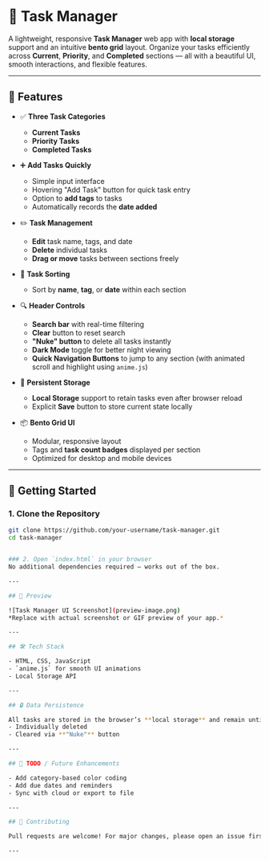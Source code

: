 # 📝 Task Manager

A lightweight, responsive **Task Manager** web app with **local storage** support and an intuitive **bento grid** layout. Organize your tasks efficiently across **Current**, **Priority**, and **Completed** sections — all with a beautiful UI, smooth interactions, and flexible features.

---

## 🔧 Features

- ✅ **Three Task Categories**  
  - **Current Tasks**
  - **Priority Tasks**
  - **Completed Tasks**

- ➕ **Add Tasks Quickly**
  - Simple input interface
  - Hovering "Add Task" button for quick task entry
  - Option to **add tags** to tasks
  - Automatically records the **date added**

- ✏️ **Task Management**
  - **Edit** task name, tags, and date
  - **Delete** individual tasks
  - **Drag or move** tasks between sections freely

- 🔁 **Task Sorting**
  - Sort by **name**, **tag**, or **date** within each section

- 🔍 **Header Controls**
  - **Search bar** with real-time filtering
  - **Clear** button to reset search
  - **"Nuke" button** to delete all tasks instantly
  - **Dark Mode** toggle for better night viewing
  - **Quick Navigation Buttons** to jump to any section (with animated scroll and highlight using `anime.js`)

- 💾 **Persistent Storage**
  - **Local Storage** support to retain tasks even after browser reload
  - Explicit **Save** button to store current state locally

- 📦 **Bento Grid UI**
  - Modular, responsive layout
  - Tags and **task count badges** displayed per section
  - Optimized for desktop and mobile devices

---

## 🚀 Getting Started

### 1. Clone the Repository
```bash
git clone https://github.com/your-username/task-manager.git
cd task-manager


### 2. Open `index.html` in your browser  
No additional dependencies required – works out of the box.

---

## 📸 Preview

![Task Manager UI Screenshot](preview-image.png)  
*Replace with actual screenshot or GIF preview of your app.*

---

## 🛠 Tech Stack

- HTML, CSS, JavaScript
- `anime.js` for smooth UI animations
- Local Storage API

---

## 🔒 Data Persistence

All tasks are stored in the browser’s **local storage** and remain until:
- Individually deleted
- Cleared via **"Nuke"** button

---

## 📌 TODO / Future Enhancements

- Add category-based color coding
- Add due dates and reminders
- Sync with cloud or export to file

---

## 🤝 Contributing

Pull requests are welcome! For major changes, please open an issue first to discuss what you would like to change.

---

